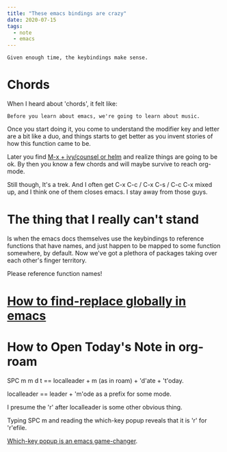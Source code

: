 ```yaml
---
title: "These emacs bindings are crazy"
date: 2020-07-15
tags:
  - note
  - emacs
---
```



``` resigned-to-emacs
Given enough time, the keybindings make sense.
```
# Chords
When I heard about 'chords', it felt like:

``` emacs-community
Before you learn about emacs, we're going to learn about music.
```

Once you start doing it, you come to understand the modifier key and letter are
a bit like a duo, and things starts to get better as you invent stories of how
this function came to be.

Later you find [M-x + ivy/counsel or helm](/notes/20200715194425-required_emacs_packages) and realize things are going to be ok.
By then you know a few chords and will maybe survive to reach org-mode.

Still though, It's a trek. And I often get C-x C-c / C-x C-s / C-c C-x mixed up,
and I think one of them closes emacs. I stay away from those guys.
# The thing that I really can't stand

Is when the emacs docs themselves use the keybindings to reference functions
that have names, and just happen to be mapped to some function somewhere, by
default. Now we've got a plethora of packages taking over each other's finger
territory.

Please reference function names!
# [How to find-replace globally in emacs](/notes/20200614192040-how_to_find_replace_globally_in_emacs)
# How to Open Today's Note in org-roam

SPC m m d t == localleader + m (as in roam) + 'd'ate + 't'oday.

localleader == leader + 'm'ode as a prefix for some mode.

I presume the 'r' after localleader is some other obvious thing.

Typing SPC m and reading the which-key popup reveals that it is 'r' for
 'r'efile.

[Which-key popup is an emacs game-changer](/notes/20200715194425-required_emacs_packages).